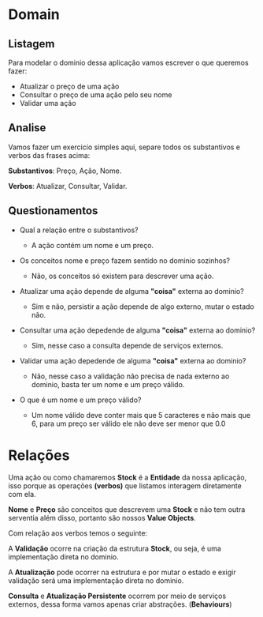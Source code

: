 # Domain

## Listagem
Para modelar o dominio dessa aplicação vamos escrever o que queremos fazer:

- Atualizar o preço de uma ação
- Consultar o preço de uma ação pelo seu nome
- Validar uma ação

## Analise
Vamos fazer um exercicio simples aqui, separe todos os substantivos e verbos das frases acima:

**Substantivos**: Preço, Ação, Nome.

**Verbos**: Atualizar, Consultar, Validar.

## Questionamentos
- Qual a relação entre o substantivos?
  - A ação contém um nome e um preço.

- Os conceitos nome e preço fazem sentido no dominio sozinhos?
  - Não, os conceitos só existem para descrever uma ação.

- Atualizar uma ação depende de alguma **"coisa"** externa ao dominio?
  - Sim e não, persistir a ação depende de algo externo, mutar o estado não.

- Consultar uma ação depedende de alguma **"coisa"** externa ao dominio?
  - Sim, nesse caso a consulta depende de serviços externos.

- Validar uma ação depedende de alguma **"coisa"** externa ao dominio?
  - Não, nesse caso a validação não precisa de nada externo ao dominio, basta ter um nome e um preço válido.

- O que é um nome e um preço válido?
  - Um nome válido deve conter mais que 5 caracteres e não mais que 6, para um preço ser válido ele não deve ser menor que 0.0
  
# Relações

Uma ação ou como chamaremos **Stock** é a **Entidade** da nossa aplicação, isso porque as operações **(verbos)** que listamos interagem diretamente com ela.

**Nome** e **Preço** são conceitos que descrevem uma **Stock** e não tem outra serventia além disso, portanto são nossos **Value Objects**.


Com relação aos verbos temos o seguinte:

A **Validação** ocorre na criação da estrutura **Stock**, ou seja,
é uma implementação direta no dominio.

A **Atualização** pode ocorrer na estrutura e por mutar o estado e exigir validação será uma implementação direta no dominio.

**Consulta** e **Atualização Persistente** ocorrem por meio de serviços externos, dessa forma vamos apenas criar abstrações. (**Behaviours**)
